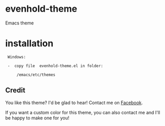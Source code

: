 evenhold-theme
==============

Emacs theme


installation
==============


     Windows:
     
     -  copy file  evenhold-theme.el in folder:
          
         /emacs/etc/themes


Credit
------------------------------------------------------------------------


You like this theme? I'd be glad to hear! Contact me on [Facebook](https://www.facebook.com/evenhold).

If you want a custom color for this theme, you can also contact me and I'll be happy to make one for you!
